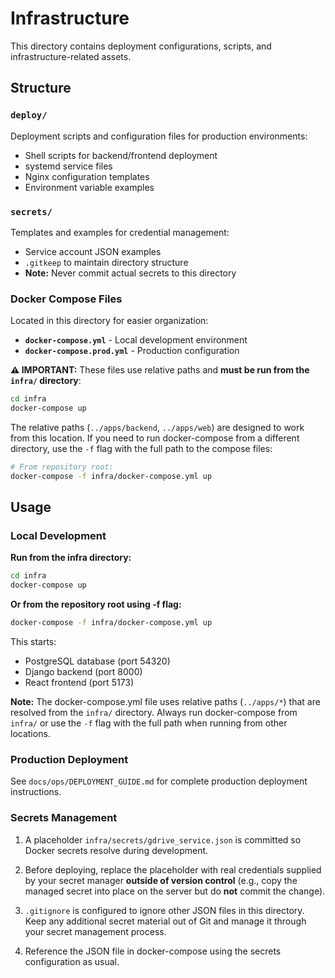 # Infrastructure

This directory contains deployment configurations, scripts, and infrastructure-related assets.

## Structure

### `deploy/`
Deployment scripts and configuration files for production environments:
- Shell scripts for backend/frontend deployment
- systemd service files
- Nginx configuration templates
- Environment variable examples

### `secrets/`
Templates and examples for credential management:
- Service account JSON examples
- `.gitkeep` to maintain directory structure
- **Note:** Never commit actual secrets to this directory

### Docker Compose Files

Located in this directory for easier organization:

- **`docker-compose.yml`** - Local development environment
- **`docker-compose.prod.yml`** - Production configuration

**⚠️ IMPORTANT:** These files use relative paths and **must be run from the `infra/` directory**:

```bash
cd infra
docker-compose up
```

The relative paths (`../apps/backend`, `../apps/web`) are designed to work from this location. If you need to run docker-compose from a different directory, use the `-f` flag with the full path to the compose files:

```bash
# From repository root:
docker-compose -f infra/docker-compose.yml up
```

## Usage

### Local Development

**Run from the infra directory:**
```bash
cd infra
docker-compose up
```

**Or from the repository root using -f flag:**
```bash
docker-compose -f infra/docker-compose.yml up
```

This starts:
- PostgreSQL database (port 54320)
- Django backend (port 8000)
- React frontend (port 5173)

**Note:** The docker-compose.yml file uses relative paths (`../apps/*`) that are resolved from the `infra/` directory. Always run docker-compose from `infra/` or use the `-f` flag with the full path when running from other locations.

### Production Deployment

See `docs/ops/DEPLOYMENT_GUIDE.md` for complete production deployment instructions.

### Secrets Management

1. A placeholder `infra/secrets/gdrive_service.json` is committed so Docker secrets resolve during development.

2. Before deploying, replace the placeholder with real credentials supplied by your secret manager **outside of version control** (e.g., copy the managed secret into place on the server but do **not** commit the change).

3. `.gitignore` is configured to ignore other JSON files in this directory. Keep any additional secret material out of Git and manage it through your secret management process.

4. Reference the JSON file in docker-compose using the secrets configuration as usual.
